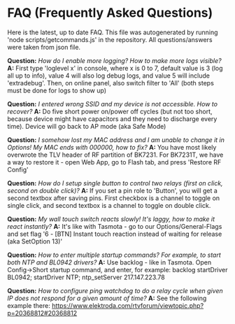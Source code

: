 # FAQ (Frequently Asked Questions)
Here is the latest, up to date FAQ.
This file was autogenerated by running 'node scripts/getcommands.js' in the repository.
All questions/answers were taken from json file.

**Question:** *How do I enable more logging? How to make more logs visible?*
**A:** First type 'loglevel x' in console, where x is 0 to 7, default value is 3 (log all up to info), value 4 will also log debug logs, and value 5 will include 'extradebug'. Then, on online panel, also switch filter to 'All' (both steps must be done for logs to show up)

**Question:** *I entered wrong SSID and my device is not accessible. How to recover?*
**A:** Do five short power on/power off cycles (but not too short, because device might have capacitors and they need to discharge every time). Device will go back to AP mode (aka Safe Mode)

**Question:** *I somehow lost my MAC address and I am unable to change it in Options! My MAC ends with 000000, how to fix?*
**A:** You have most likely overwrote the TLV header of RF partition of BK7231. For BK7231T, we have a way to restore it - open Web App, go to Flash tab, and press 'Restore RF Config'

**Question:** *How do I setup single button to control two relays (first on click, second on double click)?*
**A:** If you set a pin role to 'Button', you will get a second textbox after saving pins. First checkbox is a channel to toggle on single click, and second textbox is a channel to toggle on double click.

**Question:** *My wall touch switch reacts slowly! It's laggy, how to make it react instantly?*
**A:** It's like with Tasmota - go to our Options/General-Flags and set flag '6 - [BTN] Instant touch reaction instead of waiting for release (aka SetOption 13)'

**Question:** *How to enter multiple startup commands? For example, to start both NTP and BL0942 drivers?*
**A:** Use backlog - like in Tasmota. Open Config->Short startup command, and enter, for example: backlog startDriver BL0942; startDriver NTP; ntp_setServer 217.147.223.78

**Question:** *How to configure ping watchdog to do a relay cycle when given IP does not respond for a given amount of time?*
**A:** See the following example there: https://www.elektroda.com/rtvforum/viewtopic.php?p=20368812#20368812

